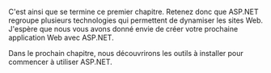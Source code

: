 C'est ainsi que se termine ce premier chapitre. Retenez donc que ASP.NET regroupe plusieurs technologies qui permettent de dynamiser les sites Web. J'espère que nous vous avons donné envie de créer votre prochaine application Web avec ASP.NET.

Dans le prochain chapitre, nous découvrirons les outils à installer pour commencer à utiliser ASP.NET.
